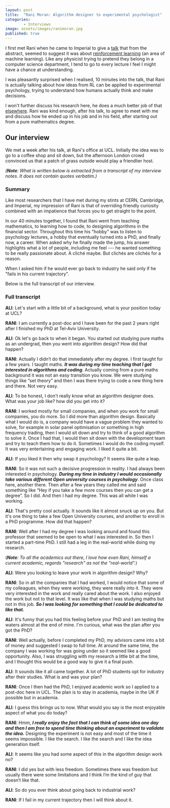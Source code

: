 ```yaml
---
layout: post
title:  "Rani Moran: Algorithm designer to experimental psychologist"
categories:
		- Interviews
image: assets/images/ranimoran.jpg
published: true
---
```



I first met Rani when he came to Imperial to give a [talk](https://www.eventbrite.co.uk/e/retrospective-model-based-inference-guides-model-free-credit-assignment-tickets-61031098659#) that from the abstract, seemed to suggest it was about [reinforcement learning](https://en.wikipedia.org/wiki/Reinforcement_learning) (an area of machine learning). Like any physicist trying to pretend they belong in a computer science department, I tend to go to every lecture I feel I might have a chance at understanding. 

I was pleasantly surprised when I realised, 10 minutes into the talk, that Rani is actually talking about how ideas from RL can be applied to experimental psychology, trying to understand how humans actually think and make decisions. 

I won't further discuss his research here, he does a much better job of that [elsewhere](https://socialsciences.nature.com/users/207837-rani-moran/posts/44037-model-based-inference-guides-model-free-credit-assignment). Rani was kind enough, after his talk, to agree to meet with me and discuss how he ended up in his job and in his field, after starting out from a pure mathematics degree. 

## Our interview

We met a week after his talk, at Rani's office at UCL. Initially the idea was to go to a coffee shop and sit down, but the afternoon London crowd convinced us that a patch of grass outside would play a friendlier host. 

_(**Note**: What is written below is extracted from a transcript of my interview notes. It does not contain quotes verbatim.)_

### Summary

Like most researchers that I have met during my stints at CERN, Cambridge, and Imperial, my impression of Rani is that of overriding friendly curiosity combined with an impatience that forces you to get straight to the point. 

In our 40 minutes together, I found that Rani went from teaching mathematics, to learning how to code, to designing algorithms in the financial sector. Throughout this time his "hobby" was to listen to psychology lectures, a hobby that eventually turned into a PhD, and finally now, a career. When asked why he finally made the jump, his answer highlights what a lot of people, including me feel --- he wanted something to be really passionate about. A cliché maybe. But clichés are clichés for a reason. 

When I asked him if he would ever go back to industry he said only if he "fails in his current trajectory". 

Below is the full transcript of our interview. 

### Full transcript


**ALI**: Let's start with a little bit of a background, what is your position today at UCL?

**RANI**: I am currently a post-doc and I have been for the past 2 years right after I finished my PhD at Tel-Aviv University. 

**ALI**: Ok let's go back to when it began. You started out studying pure maths as an undergrad, then you went into algorithm design? How did that happen?

**RANI**: Actually I didn’t do that immediately after my degree. I first taught for a few years. I taught maths. _**It was during my time teaching that I got interested in algorithms and coding**_. Actually coming from a pure maths background it was not an easy transition you know. We were studying things like “set theory” and then I was there trying to code a new thing here and there. Not very easy. 

**ALI**: To be honest, I don't really know what an algorithm designer does. What was your job like? how did you get into it?

**RANI**: I worked mostly for small companies, and when you work for small companies, you do more. So I did more than algorithm design. Basically what I would do is, a company would have a vague problem they wanted to solve, for example in solar panel optimisation or something in high frequency trading, then I would sit down and try to think of a good algorithm to solve it. Once I had that, I would then sit down with the development team and try to teach them how to do it. Sometimes I would do the coding myself. It was very entertaining and engaging work. I liked it quite a bit. 

**ALI**: If you liked it then why swap it psychology? It seems like quite a leap. 

**RANI**: So it was not such a decisive progression in reality. I had always been interested in psychology. **_During my time in industry I would occasionally take various different Open university courses in psychology_**. Once class here, another there. Then after a few years they called me and said something like “Hey if you take a few more courses then you can get a degree”. So I did. And then I had my degree. This was all while I was working.

**ALI**: That's pretty cool actually. It sounds like it almost snuck up on you. But it's one thing to take a few Open University courses, and another to enroll in a PhD programme. How did that happen?

**RANI**: Well after I had my degree I was looking around and found this professor that seemed to be open to what I was interested in. So then I started a part-time PhD. I still had a leg in the real-world while doing my research. 

(_**Note**: To all the academics out there, I love how even Rani, himself a current academic, regards "research" as not the "real-world"._)

**ALI**: Were you looking to leave your work in algorithm design? Why?

**RANI**: So in all the companies that I had worked, I would notice that some of my colleagues, when they were working, they were really into it. They were very interested in the work and really cared about the work. I also enjoyed the work but not to that level. It was like that when I was studying maths but not in this job. **_So I was looking for something that I could be dedicated to like that._**

**ALI**: It's funny that you had this feeling before your PhD and I am testing the waters almost at the end of mine. I'm curious, what was the plan after you got the PhD?

**RANI**: Well actually, before I completed my PhD, my advisors came into a bit of money and suggested I swap to full time. At around the same time, the company I was working for was going under so it seemed like a good opportunity. Also, I was struggling with my research a little bit at the time, and I thought this would be a good way to give it a final push. 


**ALI**: It sounds like it all came together. A lot of PhD students opt for industry after their studies. What is and was your plan?

**RANI**: Once I then had the PhD, I enjoyed academic work so I applied to a post-doc here in UCL. The plan is to stay in academia, maybe in the UK if possible but in academia. 

**ALI**: I guess this brings us to now. What would you say is the most enjoyable aspect of what you do today?

**RANI**: Hmm, **_I really enjoy the fact that I can think of some idea one day and then I am free to spend time thinking about an experiment to validate the idea._** Designing the experiment is not easy and most of the time it seems impossible. I like the search. I like the search and I like the idea generation itself. 

**ALI**: It seems like you had some aspect of this in the algorithm design work no?

**RANI**: I did yes but with less freedom. Sometimes there was freedom but usually there were some limitations and I think I’m the kind of guy that doesn’t like that. 

**ALI**: So do you ever think about going back to industrial work?

**RANI**: If I fail in my current trajectory then I will think about it. 

